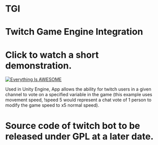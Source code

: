# TGI
# Twitch Game Engine Integration

# Click to watch a short demonstration.
[![Everything Is AWESOME](https://img.youtube.com/vi/MyrtMCk34o4/0.jpg)](https://www.youtube.com/watch?v=MyrtMCk34o4 "Everything Is AWESOME")

Used in Unity Engine, App allows the ability for twitch users in a given channel to vote on a specified variable in the game (this example uses movement speed, !speed 5 would represent a chat vote of 1 person to modify the game speed to x5 normal speed).

# Source code of twitch bot to be released under GPL at a later date.

